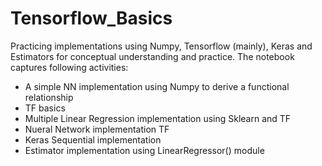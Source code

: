 # Tensorflow_Basics
Practicing implementations using Numpy, Tensorflow (mainly), Keras and Estimators for conceptual understanding and practice. The notebook captures following activities:
- A simple NN implementation using Numpy to derive a functional relationship
- TF basics
- Multiple Linear Regression implementation using Sklearn and TF
- Nueral Network implementation TF
- Keras Sequential implementation 
- Estimator implementation using LinearRegressor() module
